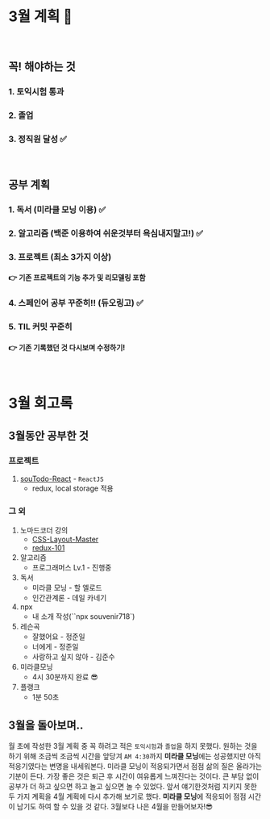 # 3월 계획 🎁

<br/>

## 꼭! 해야하는 것 

### 1. 토익시험 통과

### 2. 졸업

### 3. 정직원 달성 ✅

<br/>

## 공부 계획

### 1. 독서 (미라클 모닝 이용) ✅

### 2. 알고리즘 (백준 이용하여 쉬운것부터 욕심내지말고!) ✅

### 3. 프로젝트 (최소 3가지 이상)

#### 👉 기존 프로젝트의 기능 추가 및 리모델링 포함

### 4. 스페인어 공부 꾸준히!! (듀오링고) ✅

### 5. TIL 커밋 꾸준히 

#### 👉 기존 기록했던 것 다시보며 수정하기!

<br/>



# 3월 회고록



## 3월동안 공부한 것

### 프로젝트

1. [souTodo-React](https://github.com/souvenir718/souTodo-react) - `ReactJS` 
   - redux, local storage 적용



### 그 외

1. 노마드코더 강의
   - [CSS-Layout-Master](https://github.com/souvenir718/CSS-Layout-Master)
   - [redux-101](https://github.com/souvenir718/redux-101)
2. 알고리즘
   - 프로그래머스 Lv.1 - 진행중
3. 독서
   - 미라클 모닝 - 할 엘로드
   - 인간관계론 - 데일 카네기
4. npx
   - 내 소개 작성(``npx souvenir718`)
5. 레슨곡
   - 잘했어요 - 정준일
   - 너에게 - 정준일
   - 사랑하고 싶지 않아 - 김준수
6. 미라클모닝
   - 4시 30분까지 완료 😎
7. 플랭크
   - 1분 50초



## 3월을 돌아보며..

월 초에 작성한 3월 계획 중 꼭 하려고 적은 `토익시험`과 `졸업`을 하지 못했다. 원하는 것을 하기 위해 조금씩 조금씩 시간을 앞당겨 `AM 4:30`까지 **미라클 모닝**에는 성공했지만 아직 적응기였다는 변명을 내세워본다. 미라클 모닝이 적응되가면서 점점 삶의 질은 올라가는 기분이 든다. 가장 좋은 것은 퇴근 후 시간이 여유롭게 느껴진다는 것이다. 큰 부담 없이 공부가 더 하고 싶으면 하고 놀고 싶으면 놀 수 있었다. 앞서 얘기한것처럼 지키지 못한 두 가지 계획을 4월 계획에 다시 추가해 보기로 했다. **미라클 모닝**에 적응되어 점점 시간이 남기도 하여 할 수 있을 것 같다. 3월보다 나은 4월을 만들어보자!😎
